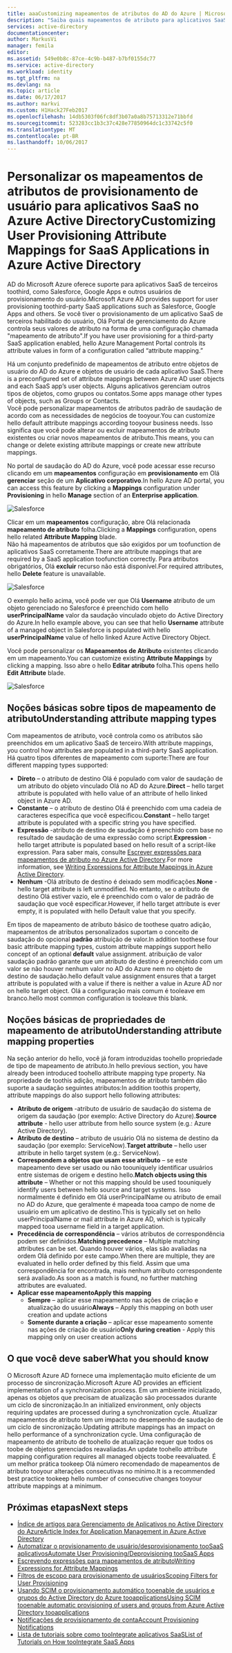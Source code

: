 ```yaml
---
title: aaaCustomizing mapeamentos de atributos do AD do Azure | Microsoft Docs
description: "Saiba quais mapeamentos de atributo para aplicativos SaaS no Azure Active Directory são como você pode modificá-las tooaddress sua empresa precisa."
services: active-directory
documentationcenter: 
author: MarkusVi
manager: femila
editor: 
ms.assetid: 549e0b8c-87ce-4c9b-b487-b7bf0155dc77
ms.service: active-directory
ms.workload: identity
ms.tgt_pltfrm: na
ms.devlang: na
ms.topic: article
ms.date: 06/17/2017
ms.author: markvi
ms.custom: H1Hack27Feb2017
ms.openlocfilehash: 14db5303f06fc8df3b07a0a8b75713312e71bbfd
ms.sourcegitcommit: 523283cc1b3c37c428e77850964dc1c33742c5f0
ms.translationtype: MT
ms.contentlocale: pt-BR
ms.lasthandoff: 10/06/2017
---
```

# <a name="customizing-user-provisioning-attribute-mappings-for-saas-applications-in-azure-active-directory"></a><span data-ttu-id="82b6b-103">Personalizar os mapeamentos de atributos de provisionamento de usuário para aplicativos SaaS no Azure Active Directory</span><span class="sxs-lookup"><span data-stu-id="82b6b-103">Customizing User Provisioning Attribute Mappings for SaaS Applications in Azure Active Directory</span></span>
<span data-ttu-id="82b6b-104">AD do Microsoft Azure oferece suporte para aplicativos SaaS de terceiros toothird, como Salesforce, Google Apps e outros usuários de provisionamento do usuário.</span><span class="sxs-lookup"><span data-stu-id="82b6b-104">Microsoft Azure AD provides support for user provisioning toothird-party SaaS applications such as Salesforce, Google Apps and others.</span></span> <span data-ttu-id="82b6b-105">Se você tiver o provisionamento de um aplicativo SaaS de terceiros habilitado do usuário, Olá Portal de gerenciamento do Azure controla seus valores de atributo na forma de uma configuração chamada "mapeamento de atributo".</span><span class="sxs-lookup"><span data-stu-id="82b6b-105">If you have user provisioning for a third-party SaaS application enabled, hello Azure Management Portal controls its attribute values in form of a configuration called “attribute mapping.”</span></span>

<span data-ttu-id="82b6b-106">Há um conjunto predefinido de mapeamentos de atributo entre objetos de usuário do AD do Azure e objetos de usuário de cada aplicativo SaaS.</span><span class="sxs-lookup"><span data-stu-id="82b6b-106">There is a preconfigured set of attribute mappings between Azure AD user objects and each SaaS app’s user objects.</span></span> <span data-ttu-id="82b6b-107">Alguns aplicativos gerenciam outros tipos de objetos, como grupos ou contatos.</span><span class="sxs-lookup"><span data-stu-id="82b6b-107">Some apps manage other types of objects, such as Groups or Contacts.</span></span> <br> 
 <span data-ttu-id="82b6b-108">Você pode personalizar mapeamentos de atributos padrão de saudação de acordo com as necessidades de negócios de tooyour.</span><span class="sxs-lookup"><span data-stu-id="82b6b-108">You can customize hello default attribute mappings according tooyour business needs.</span></span> <span data-ttu-id="82b6b-109">Isso significa que você pode alterar ou excluir mapeamentos de atributo existentes ou criar novos mapeamentos de atributo.</span><span class="sxs-lookup"><span data-stu-id="82b6b-109">This means, you can change or delete existing attribute mappings or create new attribute mappings.</span></span>

<span data-ttu-id="82b6b-110">No portal de saudação do AD do Azure, você pode acessar esse recurso clicando em um **mapeamentos** configuração em **provisionamento** em Olá **gerenciar** seção de um  **Aplicativo corporativo**.</span><span class="sxs-lookup"><span data-stu-id="82b6b-110">In hello Azure AD portal, you can access this feature by clicking a **Mappings** configuration under **Provisioning** in hello **Manage** section of an **Enterprise application**.</span></span>


![Salesforce][5] 

<span data-ttu-id="82b6b-112">Clicar em um **mapeamentos** configuração, abre Olá relacionada **mapeamento de atributo** folha.</span><span class="sxs-lookup"><span data-stu-id="82b6b-112">Clicking a **Mappings** configuration, opens hello related **Attribute Mapping** blade.</span></span>  
<span data-ttu-id="82b6b-113">Não há mapeamentos de atributos que são exigidos por um toofunction de aplicativos SaaS corretamente.</span><span class="sxs-lookup"><span data-stu-id="82b6b-113">There are attribute mappings that are required by a SaaS application toofunction correctly.</span></span> <span data-ttu-id="82b6b-114">Para atributos obrigatórios, Olá **excluir** recurso não está disponível.</span><span class="sxs-lookup"><span data-stu-id="82b6b-114">For required attributes, hello **Delete** feature is unavailable.</span></span>


![Salesforce][6]  

<span data-ttu-id="82b6b-116">O exemplo hello acima, você pode ver que Olá **Username** atributo de um objeto gerenciado no Salesforce é preenchido com hello **userPrincipalName** valor da saudação vinculado objeto do Active Directory do Azure.</span><span class="sxs-lookup"><span data-stu-id="82b6b-116">In hello example above, you can see that hello **Username** attribute of a managed object in Salesforce is populated with hello **userPrincipalName** value of hello linked Azure Active Directory Object.</span></span>

<span data-ttu-id="82b6b-117">Você pode personalizar os **Mapeamentos de Atributo** existentes clicando em um mapeamento.</span><span class="sxs-lookup"><span data-stu-id="82b6b-117">You can customize existing **Attribute Mappings** by clicking a mapping.</span></span> <span data-ttu-id="82b6b-118">Isso abre o hello **Editar atributo** folha.</span><span class="sxs-lookup"><span data-stu-id="82b6b-118">This opens hello **Edit Attribute** blade.</span></span>

![Salesforce][7]  


  

## <a name="understanding-attribute-mapping-types"></a><span data-ttu-id="82b6b-120">Noções básicas sobre tipos de mapeamento de atributo</span><span class="sxs-lookup"><span data-stu-id="82b6b-120">Understanding attribute mapping types</span></span>
<span data-ttu-id="82b6b-121">Com mapeamentos de atributo, você controla como os atributos são preenchidos em um aplicativo SaaS de terceiro.</span><span class="sxs-lookup"><span data-stu-id="82b6b-121">With attribute mappings, you control how attributes are populated in a third-party SaaS application.</span></span> <span data-ttu-id="82b6b-122">Há quatro tipos diferentes de mapeamento com suporte:</span><span class="sxs-lookup"><span data-stu-id="82b6b-122">There are four different mapping types supported:</span></span>

* <span data-ttu-id="82b6b-123">**Direto** – o atributo de destino Olá é populado com valor de saudação de um atributo do objeto vinculado Olá no AD do Azure.</span><span class="sxs-lookup"><span data-stu-id="82b6b-123">**Direct** – hello target attribute is populated with hello value of an attribute of hello linked object in Azure AD.</span></span>
* <span data-ttu-id="82b6b-124">**Constante** – o atributo de destino Olá é preenchido com uma cadeia de caracteres específica que você especificou.</span><span class="sxs-lookup"><span data-stu-id="82b6b-124">**Constant** – hello target attribute is populated with a specific string you have specified.</span></span>
* <span data-ttu-id="82b6b-125">**Expressão** -atributo de destino de saudação é preenchido com base no resultado de saudação de uma expressão como script.</span><span class="sxs-lookup"><span data-stu-id="82b6b-125">**Expression** - hello target attribute is populated based on hello result of a script-like expression.</span></span> 
  <span data-ttu-id="82b6b-126">Para saber mais, consulte [Escrever expressões para mapeamentos de atributo no Azure Active Directory](active-directory-saas-writing-expressions-for-attribute-mappings.md).</span><span class="sxs-lookup"><span data-stu-id="82b6b-126">For more information, see [Writing Expressions for Attribute Mappings in Azure Active Directory](active-directory-saas-writing-expressions-for-attribute-mappings.md).</span></span>
* <span data-ttu-id="82b6b-127">**Nenhum** -Olá atributo de destino é deixado sem modificações.</span><span class="sxs-lookup"><span data-stu-id="82b6b-127">**None** - hello target attribute is left unmodified.</span></span> <span data-ttu-id="82b6b-128">No entanto, se o atributo de destino Olá estiver vazio, ele é preenchido com o valor de padrão de saudação que você especificar.</span><span class="sxs-lookup"><span data-stu-id="82b6b-128">However, if hello target attribute is ever empty, it is populated with hello Default value that you specify.</span></span>

<span data-ttu-id="82b6b-129">Em tipos de mapeamento de atributo básico de toothese quatro adição, mapeamentos de atributos personalizados suportam o conceito de saudação do opcional **padrão** atribuição de valor.</span><span class="sxs-lookup"><span data-stu-id="82b6b-129">In addition toothese four basic attribute mapping types, custom attribute mappings support hello concept of an optional **default** value assignment.</span></span> <span data-ttu-id="82b6b-130">atribuição de valor saudação padrão garante que um atributo de destino é preenchido com um valor se não houver nenhum valor no AD do Azure nem no objeto de destino de saudação.</span><span class="sxs-lookup"><span data-stu-id="82b6b-130">hello default value assignment ensures that a target attribute is populated with a value if there is neither a value in Azure AD nor on hello target object.</span></span> <span data-ttu-id="82b6b-131">Olá a configuração mais comum é tooleave em branco.</span><span class="sxs-lookup"><span data-stu-id="82b6b-131">hello most common configuration is tooleave this blank.</span></span>


## <a name="understanding-attribute-mapping-properties"></a><span data-ttu-id="82b6b-132">Noções básicas de propriedades de mapeamento de atributo</span><span class="sxs-lookup"><span data-stu-id="82b6b-132">Understanding attribute mapping properties</span></span>

<span data-ttu-id="82b6b-133">Na seção anterior do hello, você já foram introduzidas toohello propriedade de tipo de mapeamento de atributo.</span><span class="sxs-lookup"><span data-stu-id="82b6b-133">In hello previous section, you have already been introduced toohello attribute mapping type property.</span></span>
<span data-ttu-id="82b6b-134">Na propriedade de toothis adição, mapeamentos de atributo também dão suporte a saudação seguintes atributos:</span><span class="sxs-lookup"><span data-stu-id="82b6b-134">In addition toothis property, attribute mappings do also support hello following attributes:</span></span>

- <span data-ttu-id="82b6b-135">**Atributo de origem** -atributo de usuário de saudação do sistema de origem da saudação (por exemplo: Active Directory do Azure).</span><span class="sxs-lookup"><span data-stu-id="82b6b-135">**Source attribute** - hello user attribute from hello source system (e.g.: Azure Active Directory).</span></span>
- <span data-ttu-id="82b6b-136">**Atributo de destino** – atributo de usuário Olá no sistema de destino da saudação (por exemplo: ServiceNow).</span><span class="sxs-lookup"><span data-stu-id="82b6b-136">**Target attribute** – hello user attribute in hello target system (e.g.: ServiceNow).</span></span>
- <span data-ttu-id="82b6b-137">**Correspondem a objetos que usam esse atributo** – se este mapeamento deve ser usado ou não toouniquely identificar usuários entre sistemas de origem e destino hello.</span><span class="sxs-lookup"><span data-stu-id="82b6b-137">**Match objects using this attribute** – Whether or not this mapping should be used toouniquely identify users between hello source and target systems.</span></span> <span data-ttu-id="82b6b-138">Isso normalmente é definido em Olá userPrincipalName ou atributo de email no AD do Azure, que geralmente é mapeada tooa campo de nome de usuário em um aplicativo de destino.</span><span class="sxs-lookup"><span data-stu-id="82b6b-138">This is typically set on hello userPrincipalName or mail attribute in Azure AD, which is typically mapped tooa username field in a target application.</span></span>
- <span data-ttu-id="82b6b-139">**Precedência de correspondência** – vários atributos de correspondência podem ser definidos.</span><span class="sxs-lookup"><span data-stu-id="82b6b-139">**Matching precedence** – Multiple matching attributes can be set.</span></span> <span data-ttu-id="82b6b-140">Quando houver vários, elas são avaliadas na ordem Olá definido por este campo.</span><span class="sxs-lookup"><span data-stu-id="82b6b-140">When there are multiple, they are evaluated in hello order defined by this field.</span></span> <span data-ttu-id="82b6b-141">Assim que uma correspondência for encontrada, mais nenhum atributo correspondente será avaliado.</span><span class="sxs-lookup"><span data-stu-id="82b6b-141">As soon as a match is found, no further matching attributes are evaluated.</span></span>
- <span data-ttu-id="82b6b-142">**Aplicar esse mapeamento**</span><span class="sxs-lookup"><span data-stu-id="82b6b-142">**Apply this mapping**</span></span>
    - <span data-ttu-id="82b6b-143">**Sempre** – aplicar esse mapeamento nas ações de criação e atualização do usuário</span><span class="sxs-lookup"><span data-stu-id="82b6b-143">**Always** – Apply this mapping on both user creation and update actions</span></span>
    - <span data-ttu-id="82b6b-144">**Somente durante a criação** – aplicar esse mapeamento somente nas ações de criação de usuário</span><span class="sxs-lookup"><span data-stu-id="82b6b-144">**Only during creation** - Apply this mapping only on user creation actions</span></span>


## <a name="what-you-should-know"></a><span data-ttu-id="82b6b-145">O que você deve saber</span><span class="sxs-lookup"><span data-stu-id="82b6b-145">What you should know</span></span>

<span data-ttu-id="82b6b-146">O Microsoft Azure AD fornece uma implementação muito eficiente de um processo de sincronização.</span><span class="sxs-lookup"><span data-stu-id="82b6b-146">Microsoft Azure AD provides an efficient implementation of a synchronization process.</span></span> <span data-ttu-id="82b6b-147">Em um ambiente inicializado, apenas os objetos que precisam de atualização são processados durante um ciclo de sincronização.</span><span class="sxs-lookup"><span data-stu-id="82b6b-147">In an initialized environment, only objects requiring updates are processed during a synchronization cycle.</span></span> <span data-ttu-id="82b6b-148">Atualizar mapeamentos de atributo tem um impacto no desempenho de saudação de um ciclo de sincronização.</span><span class="sxs-lookup"><span data-stu-id="82b6b-148">Updating attribute mappings has an impact on hello performance of a synchronization cycle.</span></span> <span data-ttu-id="82b6b-149">Uma configuração de mapeamento de atributo de toohello de atualização requer que todos os toobe de objetos gerenciados reavaliadas.</span><span class="sxs-lookup"><span data-stu-id="82b6b-149">An update toohello attribute mapping configuration requires all managed objects toobe reevaluated.</span></span> <span data-ttu-id="82b6b-150">É um melhor prática tookeep Olá número recomendado de mapeamentos de atributo tooyour alterações consecutivas no mínimo.</span><span class="sxs-lookup"><span data-stu-id="82b6b-150">It is a recommended best practice tookeep hello number of consecutive changes tooyour attribute mappings at a minimum.</span></span>

## <a name="next-steps"></a><span data-ttu-id="82b6b-151">Próximas etapas</span><span class="sxs-lookup"><span data-stu-id="82b6b-151">Next steps</span></span>

* [<span data-ttu-id="82b6b-152">Índice de artigos para Gerenciamento de Aplicativos no Active Directory do Azure</span><span class="sxs-lookup"><span data-stu-id="82b6b-152">Article Index for Application Management in Azure Active Directory</span></span>](active-directory-apps-index.md)
* [<span data-ttu-id="82b6b-153">Automatizar o provisionamento de usuário/desprovisionamento tooSaaS aplicativos</span><span class="sxs-lookup"><span data-stu-id="82b6b-153">Automate User Provisioning/Deprovisioning tooSaaS Apps</span></span>](active-directory-saas-app-provisioning.md)
* [<span data-ttu-id="82b6b-154">Escrevendo expressões para mapeamentos de atributo</span><span class="sxs-lookup"><span data-stu-id="82b6b-154">Writing Expressions for Attribute Mappings</span></span>](active-directory-saas-writing-expressions-for-attribute-mappings.md)
* [<span data-ttu-id="82b6b-155">Filtros de escopo para provisionamento de usuários</span><span class="sxs-lookup"><span data-stu-id="82b6b-155">Scoping Filters for User Provisioning</span></span>](active-directory-saas-scoping-filters.md)
* [<span data-ttu-id="82b6b-156">Usando SCIM o provisionamento automático tooenable de usuários e grupos do Active Directory do Azure tooapplications</span><span class="sxs-lookup"><span data-stu-id="82b6b-156">Using SCIM tooenable automatic provisioning of users and groups from Azure Active Directory tooapplications</span></span>](active-directory-scim-provisioning.md)
* [<span data-ttu-id="82b6b-157">Notificações de provisionamento de conta</span><span class="sxs-lookup"><span data-stu-id="82b6b-157">Account Provisioning Notifications</span></span>](active-directory-saas-account-provisioning-notifications.md)
* [<span data-ttu-id="82b6b-158">Lista de tutoriais sobre como tooIntegrate aplicativos SaaS</span><span class="sxs-lookup"><span data-stu-id="82b6b-158">List of Tutorials on How tooIntegrate SaaS Apps</span></span>](active-directory-saas-tutorial-list.md)

<!--Image references-->
[1]: ./media/active-directory-saas-customizing-attribute-mappings/ic765497.png
[2]: ./media/active-directory-saas-customizing-attribute-mappings/ic775419.png
[3]: ./media/active-directory-saas-customizing-attribute-mappings/ic775420.png
[4]: ./media/active-directory-saas-customizing-attribute-mappings/ic775421.png
[5]: ./media/active-directory-saas-customizing-attribute-mappings/21.png
[6]: ./media/active-directory-saas-customizing-attribute-mappings/22.png
[7]: ./media/active-directory-saas-customizing-attribute-mappings/23.png

